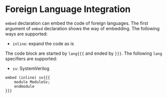 # Foreign Language Integration

`embed` declaration can embed the code of foreign languages.
The first argument of `embed` declaration shows the way of embedding.
The following ways are supported:

* `inline`: expand the code as is

The code block are started by `lang{{{` and ended by `}}}`.
The following `lang` specifiers are supported:

* `sv`: SystemVerilog

```veryl,playground
embed (inline) sv{{{
    module ModuleSv;
    endmodule
}}}
```
